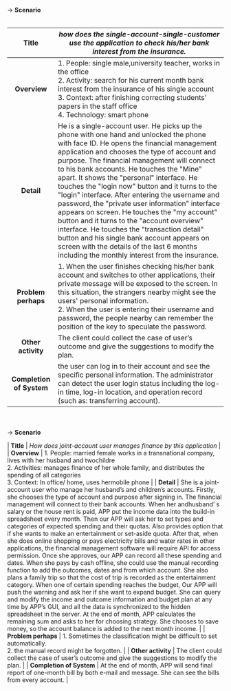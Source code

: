 -> **Scenario**
<br><br>

|             **Title**           | *how does the single-account-single-customer use the application to check his/her bank interest from the insurance.* |
| :----------------------: |------------------------------------------------------------ |
|       **Overview**       |1. People: single male,university teacher, works in the office<br>2. Activity: search for his current month bank interest from the insurance of his  single account<br>3. Context: after finishing correcting students' papers in the staff office<br>4. Technology: smart phone |
|        **Detail**        | He is a single-account user. He picks up the phone with one hand and unlocked  the phone with face ID. He opens the financial management application and chooses the type of account and purpose. The financial management will connect to his bank accounts. He touches the "Mine" apart. It shows the "personal" interface. He touches the "login now" button and it turns to the "login" interface. After entering the  username and password, the "private user information" interface appears on screen. He touches the "my account" button and it turns to the "account overview" interface. He touches the "transaction detail" button and his single bank account appears on screen with the details of the last 6 months including the monthly interest from the insurance. |
|   **Problem perhaps**    | 1. When the user finishes checking his/her bank account and switches to other   applications, their private message will be exposed to the screen. In this situation, the strangers nearby might see the users' personal information.<br>2. When the user is entering their username and password, the people nearby can   remember the position of the key to speculate the password. |
|    **Other activity**    | The client could collect the case of user’s outcome and give the suggestions to  modify the plan. |
| **Completion of System** | the user can log in to their account and see the specific personal information. The administrator can detect the user login status including the log-in time, log-in  location, and operation record (such as: transferring account). |
<br><br>
-> **Scenario**

|             **Title**           | *How does joint-account user manages finance by this application* |
|       **Overview**       | 1. People: married female works in a transnational company, lives with her  husband and twochildre <br>2. Activities: manages finance of her whole family, and distributes the spending of all categories<br>3. Context: In office/ home, uses hermobile phone |
|        **Detail**        | She is a joint-account user who manage her husband’s and children’s accounts. Firstly, she chooses the type of account and purpose after signing in. The financial management will connect to their bank accounts. When her andhusband’ s salary or the house rent is paid, APP put the income data into the build-in spreadsheet every month. Then our APP will ask her to set types and categories of expected spending and their quotas. Also provides option that if she wants to make an entertainment or set-aside quota. After that, when she does online shopping or pays electricity bills and water rates in other applications, the financial management software will require API for access permission. Once she approves, our APP can record all these spending and dates. When she pays by cash offline, she could use the manual recording function to add the outcomes, dates and from which account. She also plans a family trip so that the cost of trip is recorded as the entertainment category. When one of certain spending reaches the budget, Our APP will push the warning and ask her if she want to expand budget. She can query and modify the income and outcome information and budget plan at any time by APP’s GUI, and all the data is synchronized to the hidden spreadsheet in the server. At the end of month, APP calculates the remaining sum and asks to her for choosing strategy. She chooses to save money, so the account balance is added to the next month income. |
|   **Problem perhaps**    | 1. Sometimes the classification might be difficult to set automatically.<br>2. the manual record might be forgotten. |
|    **Other activity**    | The client could collect the case of user’s outcome and give the suggestions  to modify the plan. |
| **Completion of System** | At the end of month, APP will send final report of one-month bill by both e-mail and message. She can see the bills from every account. |